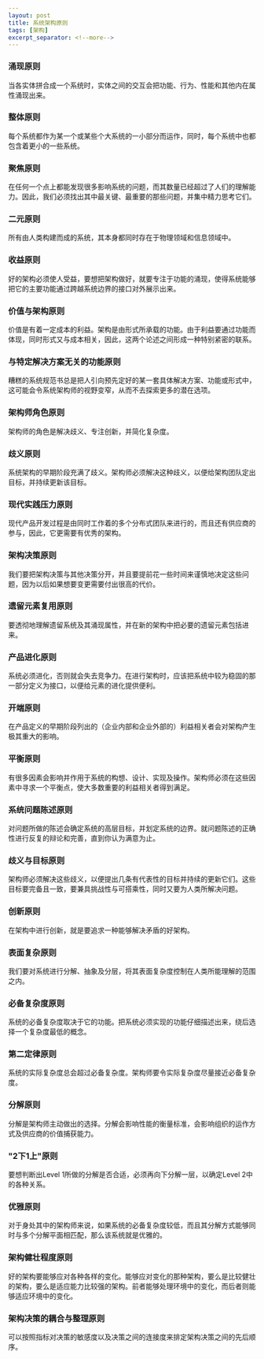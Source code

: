 ```yaml
---
layout: post
title: 系统架构原则
tags: [架构]
excerpt_separator: <!--more-->
---
```


### 涌现原则

当各实体拼合成一个系统时，实体之间的交互会把功能、行为、性能和其他内在属性涌现出来。

### 整体原则

每个系统都作为某一个或某些个大系统的一小部分而运作，同时，每个系统中也都包含着更小的一些系统。

### 聚焦原则

在任何一个点上都能发现很多影响系统的问题，而其数量已经超过了人们的理解能力。因此，我们必须找出其中最关键、最重要的那些问题，并集中精力思考它们。

### 二元原则

所有由人类构建而成的系统，其本身都同时存在于物理领域和信息领域中。

### 收益原则

好的架构必须使人受益，要想把架构做好，就要专注于功能的涌现，使得系统能够把它的主要功能通过跨越系统边界的接口对外展示出来。

### 价值与架构原则

价值是有着一定成本的利益。架构是由形式所承载的功能。由于利益要通过功能而体现，同时形式又与成本相关，因此，这两个论述之间形成一种特别紧密的联系。

### 与特定解决方案无关的功能原则

糟糕的系统规范书总是把人引向预先定好的某一套具体解决方案、功能或形式中，这可能会令系统架构师的视野变窄，从而不去探索更多的潜在选项。

### 架构师角色原则

架构师的角色是解决歧义、专注创新，并简化复杂度。

### 歧义原则

系统架构的早期阶段充满了歧义。架构师必须解决这种歧义，以便给架构团队定出目标，并持续更新该目标。

### 现代实践压力原则

现代产品开发过程是由同时工作着的多个分布式团队来进行的，而且还有供应商的参与，因此，它更需要有优秀的架构。

### 架构决策原则

我们要把架构决策与其他决策分开，并且要提前花一些时间来谨慎地决定这些问题，因为以后如果想要变更需要付出很高的代价。

### 遗留元素复用原则

要透彻地理解遗留系统及其涌现属性，并在新的架构中把必要的遗留元素包括进来。

### 产品进化原则

系统必须进化，否则就会失去竞争力。在进行架构时，应该把系统中较为稳固的那一部分定义为接口，以便给元素的进化提供便利。

### 开端原则

在产品定义的早期阶段列出的（企业内部和企业外部的）利益相关者会对架构产生极其重大的影响。

### 平衡原则

有很多因素会影响并作用于系统的构想、设计、实现及操作。架构师必须在这些因素中寻求一个平衡点，使大多数重要的利益相关者得到满足。

### 系统问题陈述原则

对问题所做的陈述会确定系统的高层目标，并划定系统的边界。就问题陈述的正确性进行反复的辩论和完善，直到你认为满意为止。

### 歧义与目标原则

架构师必须解决这些歧义，以便提出几条有代表性的目标并持续的更新它们。这些目标要完备且一致，要兼具挑战性与可搭乘性，同时又要为人类所解决问题。

### 创新原则

在架构中进行创新，就是要追求一种能够解决矛盾的好架构。

### 表面复杂原则

我们要对系统进行分解、抽象及分层，将其表面复杂度控制在人类所能理解的范围之内。

### 必备复杂度原则

系统的必备复杂度取决于它的功能。把系统必须实现的功能仔细描述出来，绕后选择一个复杂度最低的概念。

### 第二定律原则

系统的实际复杂度总会超过必备复杂度。架构师要令实际复杂度尽量接近必备复杂度。

### 分解原则

分解是架构师主动做出的选择。分解会影响性能的衡量标准，会影响组织的运作方式及供应商的价值捕获能力。

### "2下1上"原则

要想判断出Level 1所做的分解是否合适，必须再向下分解一层，以确定Level 2中的各种关系。

### 优雅原则

对于身处其中的架构师来说，如果系统的必备复杂度较低，而且其分解方式能够同时与多个分解平面相匹配，那么该系统就是优雅的。

### 架构健壮程度原则

好的架构要能够应对各种各样的变化。能够应对变化的那种架构，要么是比较健壮的架构，要么是适应能力比较强的架构。前者能够处理环境中的变化，而后者则能够适应环境中的变化。

### 架构决策的耦合与整理原则

可以按照指标对决策的敏感度以及决策之间的连接度来排定架构决策之间的先后顺序。